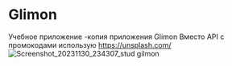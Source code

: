 # Glimon
Учебное приложение -копия приложения Glimon
Вместо API с промокодами использую https://unsplash.com/ 
![Screenshot_20231130_234307_stud gilmon](https://github.com/GordienkoRoman/Glimon/assets/44196911/180b057b-e287-4c83-ad32-94d85f0dc02b)
